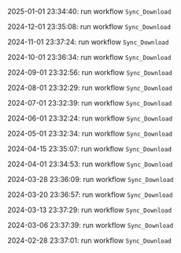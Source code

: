 2025-01-01 23:34:40: run workflow `Sync_Download` 

2024-12-01 23:35:08: run workflow `Sync_Download` 

2024-11-01 23:37:24: run workflow `Sync_Download` 

2024-10-01 23:36:34: run workflow `Sync_Download` 

2024-09-01 23:32:56: run workflow `Sync_Download` 

2024-08-01 23:32:29: run workflow `Sync_Download` 

2024-07-01 23:32:39: run workflow `Sync_Download` 

2024-06-01 23:32:24: run workflow `Sync_Download` 

2024-05-01 23:32:34: run workflow `Sync_Download` 

2024-04-15 23:35:07: run workflow `Sync_Download` 

2024-04-01 23:34:53: run workflow `Sync_Download` 

2024-03-28 23:36:09: run workflow `Sync_Download` 

2024-03-20 23:36:57: run workflow `Sync_Download` 

2024-03-13 23:37:29: run workflow `Sync_Download` 

2024-03-06 23:37:39: run workflow `Sync_Download` 

2024-02-28 23:37:01: run workflow `Sync_Download` 


